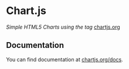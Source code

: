 Chart.js
=======
*Simple HTML5 Charts using the <canvas> tag* [chartjs.org](http://www.chartjs.org)


Documentation
-------
You can find documentation at [chartjs.org/docs](http://www.chartjs.org/docs).